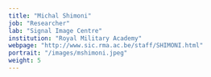 ```yaml
---
title: "Michal Shimoni"
job: "Researcher"
lab: "Signal Image Centre"
institution: "Royal Military Academy"
webpage: "http://www.sic.rma.ac.be/staff/SHIMONI.html"
portrait: "/images/mshimoni.jpeg"
weight: 5
---
```


